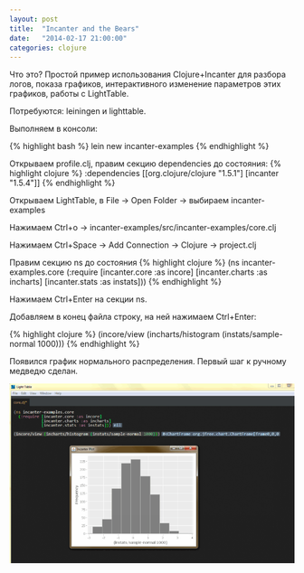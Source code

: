 ```yaml
---
layout: post
title:  "Incanter and the Bears"
date:   "2014-02-17 21:00:00"
categories: clojure
---
```


Что это? Простой пример использования Clojure+Incanter для разбора логов, показа графиков, интерактивного изменение параметров этих графиков, работы с LightTable.

Потребуются: leiningen и lighttable.

Выполняем в консоли:

{% highlight bash %}
lein new incanter-examples
{% endhighlight %}

Открываем profile.clj, правим секцию dependencies до состояния: 
{% highlight clojure %}
:dependencies [[org.clojure/clojure "1.5.1"]
               [incanter "1.5.4"]]
{% endhighlight %}

Открываем LightTable, в File -> Open Folder -> выбираем incanter-examples

Нажимаем Ctrl+o -> incanter-examples/src/incanter-examples/core.clj

Нажимаем Ctrl+Space -> Add Connection -> Clojure -> project.clj

Правим секцию ns до состояния
{% highlight clojure %}
(ns incanter-examples.core
    (:require [incanter.core :as incore]
              [incanter.charts :as incharts]
              [incanter.stats :as instats]))
{% endhighlight %}

Нажимаем Ctrl+Enter на секции ns.

Добавляем в конец файла строку, на ней нажимаем Ctrl+Enter:

{% highlight clojure %}
(incore/view (incharts/histogram (instats/sample-normal 1000)))
{% endhighlight %}

Появился график нормального распределения. Первый шаг к ручному медведю сделан.

<center><img src="/images/first-histogram.png" alt="Histogram" width="700"></center>
